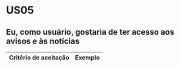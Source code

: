 # US05

## Eu, como usuário, gostaria de ter acesso aos avisos e às notícias

| Critério de aceitação | Exemplo |
| --------------------- | ------- |
